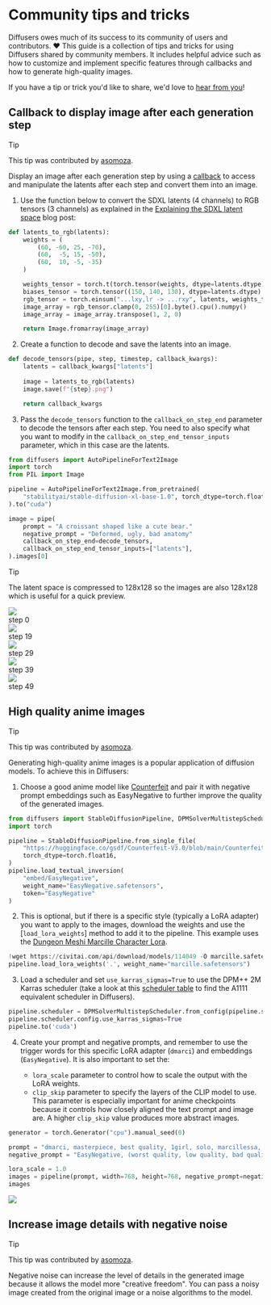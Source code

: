 <!--Copyright 2024 The HuggingFace Team. All rights reserved.

Licensed under the Apache License, Version 2.0 (the "License"); you may not use this file except in compliance with
the License. You may obtain a copy of the License at

http://www.apache.org/licenses/LICENSE-2.0

Unless required by applicable law or agreed to in writing, software distributed under the License is distributed on
an "AS IS" BASIS, WITHOUT WARRANTIES OR CONDITIONS OF ANY KIND, either express or implied. See the License for the
specific language governing permissions and limitations under the License.
-->

# Community tips and tricks

Diffusers owes much of its success to its community of users and contributors. ❤️ This guide is a collection of tips and tricks for using Diffusers shared by community members. It includes helpful advice such as how to customize and implement specific features through callbacks and how to generate high-quality images.

If you have a tip or trick you'd like to share, we'd love to [hear from you](https://github.com/huggingface/diffusers/issues/new/choose)!

## Callback to display image after each generation step

> [!TIP]
> This tip was contributed by [asomoza](https://github.com/asomoza).

Display an image after each generation step by using a [callback](../using-diffusers/callback) to access and manipulate the latents after each step and convert them into an image.

1. Use the function below to convert the SDXL latents (4 channels) to RGB tensors (3 channels) as explained in the [Explaining the SDXL latent space](https://huggingface.co/blog/TimothyAlexisVass/explaining-the-sdxl-latent-space) blog post:

```py
def latents_to_rgb(latents):
    weights = (
        (60, -60, 25, -70),
        (60,  -5, 15, -50),
        (60,  10, -5, -35)
    )

    weights_tensor = torch.t(torch.tensor(weights, dtype=latents.dtype).to(latents.device))
    biases_tensor = torch.tensor((150, 140, 130), dtype=latents.dtype).to(latents.device)
    rgb_tensor = torch.einsum("...lxy,lr -> ...rxy", latents, weights_tensor) + biases_tensor.unsqueeze(-1).unsqueeze(-1)
    image_array = rgb_tensor.clamp(0, 255)[0].byte().cpu().numpy()
    image_array = image_array.transpose(1, 2, 0)

    return Image.fromarray(image_array)
```

2. Create a function to decode and save the latents into an image.

```py
def decode_tensors(pipe, step, timestep, callback_kwargs):
    latents = callback_kwargs["latents"]
    
    image = latents_to_rgb(latents)
    image.save(f"{step}.png")

    return callback_kwargs
```

3. Pass the `decode_tensors` function to the `callback_on_step_end` parameter to decode the tensors after each step. You need to also specify what you want to modify in the `callback_on_step_end_tensor_inputs` parameter, which in this case are the latents.

```py
from diffusers import AutoPipelineForText2Image
import torch
from PIL import Image

pipeline = AutoPipelineForText2Image.from_pretrained(
    "stabilityai/stable-diffusion-xl-base-1.0", torch_dtype=torch.float16, variant="fp16", use_safetensors=True
).to("cuda")

image = pipe(
    prompt = "A croissant shaped like a cute bear."
    negative_prompt = "Deformed, ugly, bad anatomy"
    callback_on_step_end=decode_tensors,
    callback_on_step_end_tensor_inputs=["latents"],
).images[0]
```

> [!TIP]
> The latent space is compressed to 128x128 so the images are also 128x128 which is useful for a quick preview.

<div class="flex gap-4">
  <div>
    <img class="rounded-xl" src="https://huggingface.co/datasets/huggingface/documentation-images/resolve/main/diffusers/tips_step_0.png"/>
    <figcaption class="mt-2 text-center text-sm text-gray-500">step 0</figcaption>
  </div>
  <div>
    <img class="rounded-xl" src="https://huggingface.co/datasets/huggingface/documentation-images/resolve/main/diffusers/tips_step_19.png"/>
    <figcaption class="mt-2 text-center text-sm text-gray-500">step 19
    </figcaption>
  </div>
  <div>
    <img class="rounded-xl" src="https://huggingface.co/datasets/huggingface/documentation-images/resolve/main/diffusers/tips_step_29.png"/>
    <figcaption class="mt-2 text-center text-sm text-gray-500">step 29</figcaption>
  </div>
  <div>
    <img class="rounded-xl" src="https://huggingface.co/datasets/huggingface/documentation-images/resolve/main/diffusers/tips_step_39.png"/>
    <figcaption class="mt-2 text-center text-sm text-gray-500">step 39</figcaption>
  </div>
  <div>
    <img class="rounded-xl" src="https://huggingface.co/datasets/huggingface/documentation-images/resolve/main/diffusers/tips_step_49.png"/>
    <figcaption class="mt-2 text-center text-sm text-gray-500">step 49</figcaption>
  </div>
</div>

## High quality anime images

> [!TIP]
> This tip was contributed by [asomoza](https://github.com/asomoza).

Generating high-quality anime images is a popular application of diffusion models. To achieve this in Diffusers:

1. Choose a good anime model like [Counterfeit](https://hf.co/gsdf/Counterfeit-V3.0) and pair it with negative prompt embeddings such as EasyNegative to further improve the quality of the generated images.

```py
from diffusers import StableDiffusionPipeline, DPMSolverMultistepScheduler
import torch

pipeline = StableDiffusionPipeline.from_single_file(
    "https://huggingface.co/gsdf/Counterfeit-V3.0/blob/main/Counterfeit-V3.0_fix_fp16.safetensors",
    torch_dtype=torch.float16,
)
pipeline.load_textual_inversion(
    "embed/EasyNegative",
    weight_name="EasyNegative.safetensors",
    token="EasyNegative"
)
```

2. This is optional, but if there is a specific style (typically a LoRA adapter) you want to apply to the images, download the weights and use the [`load_lora_weights`] method to add it to the pipeline. This example uses the [Dungeon Meshi Marcille Character Lora](https://civitai.com/models/106199/dungeon-meshi-marcille-character-lora).

```py
!wget https://civitai.com/api/download/models/114049 -O marcille.safetensors
pipeline.load_lora_weights('.', weight_name="marcille.safetensors")
```

3. Load a scheduler and set `use_karras_sigmas=True` to use the DPM++ 2M Karras scheduler (take a look at this [scheduler table](../api/schedulers/overview.) to find the A1111 equivalent scheduler in Diffusers).

```py
pipeline.scheduler = DPMSolverMultistepScheduler.from_config(pipeline.scheduler.config)
pipeline.scheduler.config.use_karras_sigmas=True
pipeline.to('cuda')
```

4. Create your prompt and negative prompts, and remember to use the trigger words for this specific LoRA adapter (`dmarci`) and embeddings (`EasyNegative`). It is also important to set the:

    - `lora_scale` parameter to control how to scale the output with the LoRA weights.
    - `clip_skip` parameter to specify the layers of the CLIP model to use. This parameter is especially important for anime checkpoints because it controls how closely aligned the text prompt and image are. A higher `clip_skip` value produces more abstract images.

```py
generator = torch.Generator("cpu").manual_seed(0)

prompt = "dmarci, masterpiece, best quality, 1girl, solo, marcillessa, red choker, detailed and beautiful eyes, (cowboy shot:1.2), HAPPY, walking, jumping,(Turtleneck_sweater:1.4), (Leather_skirt:1.3)"
negative_prompt = "EasyNegative, (worst quality, low quality, bad quality, normal quality:2), logo, text, blurry, low quality, bad anatomy, lowres, normal quality, monochrome, grayscale, worstquality, signature, watermark, cropped, bad proportions, out of focus, username, bad body, long body, (fat:1.2), long neck, deformed, mutated, mutation, ugly, disfigured, poorly drawn face, skin blemishes, skin spots, acnes, missing limb, malformed limbs, floating limbs, disconnected limbs, extra limb, extra arms, mutated hands, poorly drawn hands, malformed hands, mutated hands and fingers, bad hands, missing fingers, fused fingers, too many fingers, extra legs, bad feet, backlighting"

lora_scale = 1.0
images = pipeline(prompt, width=768, height=768, negative_prompt=negative_prompt, num_inference_steps=20, cross_attention_kwargs={"scale": lora_scale}, generator=generator, num_images_per_prompt=4, clip_skip=2, guidance_scale=7).images[0]
images
```

<div class="flex justify-center">
    <img src="https://huggingface.co/datasets/huggingface/documentation-images/resolve/main/diffusers/tips_anime_models.png">
</div>

## Increase image details with negative noise

> [!TIP]
> This tip was contributed by [asomoza](https://github.com/asomoza).

Negative noise can increase the level of details in the generated image because it allows the model more "creative freedom". You can pass a noisy image created from the original image or a noise algorithms to the model.